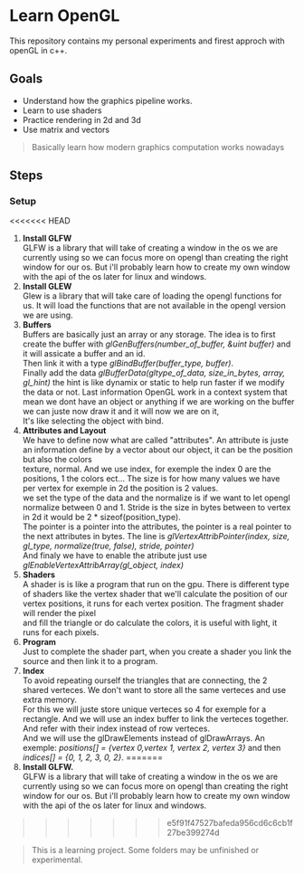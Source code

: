 # Learn OpenGL
This repository contains my personal experiments and firest approch with openGL in c++.

## Goals

- Understand how the graphics pipeline works.
- Learn to use shaders
- Practice rendering in 2d and 3d
- Use matrix and vectors
> Basically learn how modern graphics computation works nowadays

## Steps
### Setup
<<<<<<< HEAD
1. **Install GLFW**  
    GLFW is a library that will take of creating a window in the os we are currently using so we can focus more on opengl than creating the right window for our os.
    But i'll probably learn how to create my own window with the api of the os later for linux and windows.
2. **Install GLEW**  
	Glew is a library that will take care of loading the opengl functions for us. It will load the functions that are not available in the opengl version we are using.
3. **Buffers**  
    Buffers are basically just an array or any storage. The idea is to first create the buffer with *glGenBuffers(number_of_buffer, &uint buffer)* and it will assicate a buffer and an id.  
    Then link it with a type *glBindBuffer(buffer_type, buffer)*.  
    Finally add the data *glBufferData(gltype_of_data, size_in_bytes, array, gl_hint)* the hint is like dynamix or static to help run faster if we modify the data or not.
    Last information OpenGL work in a context system that mean we dont have an object or anything if we are working on the buffer we can juste now draw it and it will now we are on it,  
    It's like selecting the object with bind.
4. **Attributes and Layout**  
    We have to define now what are called "attributes". An attribute is juste an information define by a vector about our object, it can be the position but also the colors  
    texture, normal. And we use index, for exemple the index 0 are the positions, 1 the colors ect... The size is for how many values we have per vertex for exemple in 2d the position is 2 values.  
    we set the type of the data and the normalize is if we want to let opengl normalize between 0 and 1. Stride is the size in bytes between to vertex in 2d it would be 2 * sizeof(position_type).  
    The pointer is a pointer into the attributes, the pointer is a real pointer to the next attributes in bytes. The line is *glVertexAttribPointer(index, size, gl_type, normalize(true, false), stride, pointer)*  
    And finaly we have to enable the atribute just use *glEnableVertexAttribArray(gl_object, index)*
5. **Shaders**  
    A shader is is like a program that run on the gpu. There is different type of shaders like the vertex shader that we'll calculate the position of our vertex positions, it runs for each vertex position. The fragment shader will render the pixel  
    and fill the triangle or do calculate the colors, it is useful with light, it runs for each pixels.  
6. **Program**  
    Just to complete the shader part, when you create a shader you link the source and then link it to a program.  
7. **Index**  
    To avoid repeating ourself the triangles that are connecting, the 2 shared verteces. We don't want to store all the same verteces and use extra memory.  
    For this we will juste store unique verteces so 4 for exemple for a rectangle. And we will use an index buffer to link the verteces together. And refer with their index instead of row verteces.  
    And we will use the glDrawElements instead of glDrawArrays. An exemple: *positions[] = {vertex 0,vertex 1, vertex 2, vertex 3}* and then *indices[] = {0, 1, 2, 3, 0, 2}*.
=======
1. **Install GLFW.**  
   GLFW is a library that will take of creating a window in the os we are currently using so we can focus more on opengl than creating the right window for our os.
   But i'll probably learn how to create my own window with the api of the os later for linux and windows.
>>>>>>> e5f91f47527bafeda956cd6c6cb1f27be399274d

> This is a learning project. Some folders may be unfinished or experimental.
